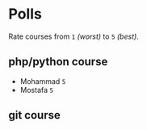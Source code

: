 # Polls

Rate courses from `1` _(worst)_ to `5` _(best)_.

## php/python course

- Mohammad `5`
- Mostafa `5`

## git course


